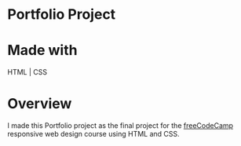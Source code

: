 # Portfolio Project

# Made with
HTML | CSS 

# Overview
I made this Portfolio project as the final project for the [freeCodeCamp](https://www.freecodecamp.org/) responsive web design course using HTML and CSS.
